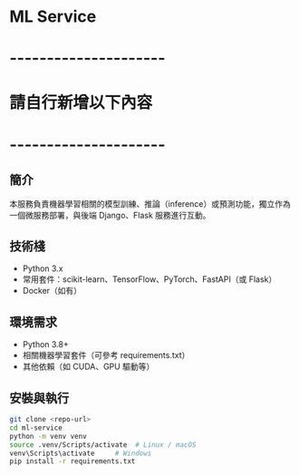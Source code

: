 # ML Service
# ---------------------
# 請自行新增以下內容
# ---------------------
## 簡介
本服務負責機器學習相關的模型訓練、推論（inference）或預測功能，獨立作為一個微服務部署，與後端 Django、Flask 服務進行互動。

## 技術棧
- Python 3.x
- 常用套件：scikit-learn、TensorFlow、PyTorch、FastAPI（或 Flask）
- Docker（如有）

## 環境需求
- Python 3.8+
- 相關機器學習套件（可參考 requirements.txt）
- 其他依賴（如 CUDA、GPU 驅動等）

## 安裝與執行

```bash
git clone <repo-url>
cd ml-service
python -m venv venv
source .venv/Scripts/activate  # Linux / macOS
venv\Scripts\activate     # Windows
pip install -r requirements.txt
